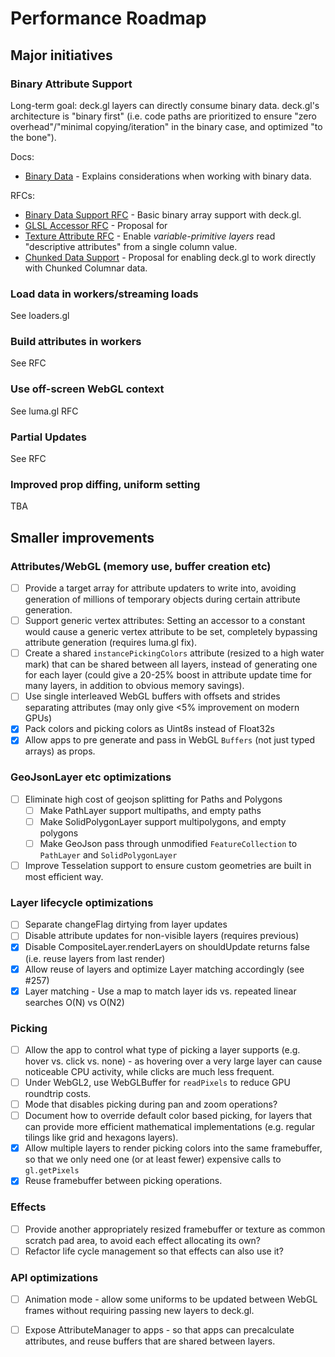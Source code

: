 # Performance Roadmap


## Major initiatives

### Binary Attribute Support

Long-term goal: deck.gl layers can directly consume binary data. deck.gl's architecture is "binary first" (i.e. code paths are prioritized to ensure "zero overhead"/"minimal copying/iteration" in the binary case, and optimized "to the bone").

Docs:
- [Binary Data](/docs/developer-guide/binary-data.md) - Explains considerations when working with binary data.

RFCs:
- [Binary Data Support RFC](/dev-docs/v7.2/binary-data-rfc.md) - Basic binary array support with deck.gl.
- [GLSL Accessor RFC](/dev-docs/proposals/glsl-accessor-rfc.md) - Proposal for
- [Texture Attribute RFC](/dev-docs/proposals/texture-attribute-rfc.md) - Enable _variable-primitive layers_ read "descriptive attributes" from a single column value.
- [Chunked Data Support](/dev-docs/proposals/chunked-data-rfc.md) - Proposal for enabling deck.gl to work directly with Chunked Columnar data.

### Load data in workers/streaming loads

See loaders.gl


### Build attributes in workers

See RFC


### Use off-screen WebGL context

See luma.gl RFC


### Partial Updates

See RFC


### Improved prop diffing, uniform setting

TBA



## Smaller improvements


### Attributes/WebGL (memory use, buffer creation etc)
- [ ] Provide a target array for attribute updaters to write into, avoiding generation of millions of temporary objects during certain attribute generation.
- [ ] Support generic vertex attributes: Setting an accessor to a constant would cause a generic vertex attribute to be set, completely bypassing attribute generation (requires luma.gl fix).
- [ ] Create a shared `instancePickingColors` attribute (resized to a high water mark) that can be shared between all layers, instead of generating one for each layer (could give a 20-25% boost in attribute update time for many layers, in addition to obvious memory savings).
- [ ] Use single interleaved WebGL buffers with offsets and strides separating attributes (may only give <5% improvement on modern GPUs)
- [x] Pack colors and picking colors as Uint8s instead of Float32s
- [x] Allow apps to pre generate and pass in WebGL `Buffers` (not just typed arrays) as props.

### GeoJsonLayer etc optimizations
- [ ] Eliminate high cost of geojson splitting for Paths and Polygons
    - [ ] Make PathLayer support multipaths, and empty paths
    - [ ] Make SolidPolygonLayer support multipolygons, and empty polygons
    - [ ] Make GeoJson pass through unmodified `FeatureCollection` to `PathLayer` and `SolidPolygonLayer`
- [ ] Improve Tesselation support to ensure custom geometries are built in most efficient way.

### Layer lifecycle optimizations 
- [ ] Separate changeFlag dirtying from layer updates
- [ ] Disable attribute updates for non-visible layers (requires previous)
- [x] Disable CompositeLayer.renderLayers on shouldUpdate returns false (i.e. reuse layers from last render)
- [x] Allow reuse of layers and optimize Layer matching accordingly (see #257)
- [x] Layer matching - Use a map to match layer ids vs. repeated linear searches O(N) vs O(N2)

### Picking
- [ ] Allow the app to control what type of picking a layer supports (e.g. hover vs. click vs. none) - as hovering over a very large layer can cause noticeable CPU activity, while clicks are much less frequent.
- [ ] Under WebGL2, use WebGLBuffer for `readPixels` to reduce GPU roundtrip costs.
- [ ] Mode that disables picking during pan and zoom operations?
- [ ] Document how to override default color based picking, for layers that can provide more efficient mathematical implementations (e.g. regular tilings like grid and hexagons layers).
- [x] Allow multiple layers to render picking colors into the same framebuffer, so that we only need one (or at least fewer) expensive calls to `gl.getPixels`
- [x] Reuse framebuffer between picking operations.

### Effects
- [ ] Provide another appropriately resized framebuffer or texture as common scratch pad area, to avoid each effect allocating its own?
- [ ] Refactor life cycle management so that effects can also use it?

### API optimizations
- [ ] Animation mode - allow some uniforms to be updated between WebGL frames without requiring passing new layers to deck.gl.
- [ ] Expose AttributeManager to apps - so that apps can precalculate attributes, and reuse buffers that are shared between layers.

